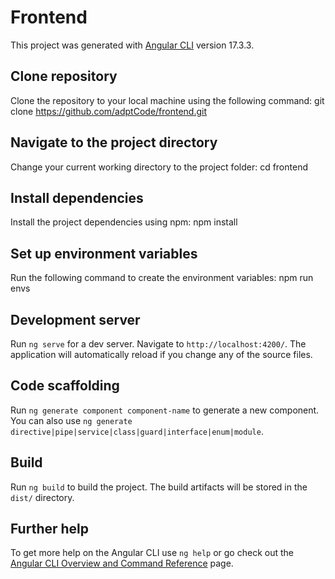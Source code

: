 # Frontend

This project was generated with [Angular CLI](https://github.com/angular/angular-cli) version 17.3.3.

## Clone repository

Clone the repository to your local machine using the following command: 
git clone https://github.com/adptCode/frontend.git

## Navigate to the project directory

Change your current working directory to the project folder:
cd frontend

## Install dependencies

Install the project dependencies using npm:
npm install

## Set up environment variables

Run the following command to create the environment variables:
npm run envs

## Development server

Run `ng serve` for a dev server. Navigate to `http://localhost:4200/`. The application will automatically reload if you change any of the source files.

## Code scaffolding

Run `ng generate component component-name` to generate a new component. You can also use `ng generate directive|pipe|service|class|guard|interface|enum|module`.

## Build

Run `ng build` to build the project. The build artifacts will be stored in the `dist/` directory.


## Further help

To get more help on the Angular CLI use `ng help` or go check out the [Angular CLI Overview and Command Reference](https://angular.io/cli) page.
